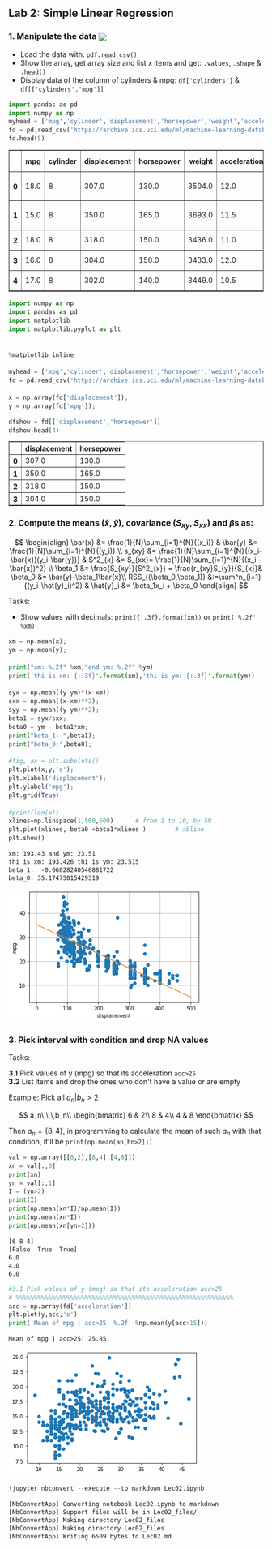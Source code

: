 ## Lab 2: Simple Linear Regression

### 1. Manipulate the data <img src="https://latex.codecogs.com/svg.image?{\color{Blue}\boldsymbol{\text{fd}_{(398x6)}}" align="center" border="0" height="20">


*   Load the data with: `pdf.read_csv()`
*   Show the array, get array size and list x items and get: `.values`, `.shape` & `.head()`
*   Display data of the column of cylinders & mpg: `df['cylinders']` & `df[['cylinders','mpg']]`



```python
import pandas as pd
import numpy as np
myhead = ['mpg','cylinder','displacement','horsepower','weight','acceleration','model year','origin','car name'];
fd = pd.read_csv('https://archive.ics.uci.edu/ml/machine-learning-databases/auto-mpg/auto-mpg.data',header=None,delim_whitespace=True,names=myhead,na_values='?');
fd.head(5)
```




<div>
    
  
<table border="1" class="dataframe">
  <thead>
    <tr style="text-align: right;">
      <th></th>
      <th>mpg</th>
      <th>cylinder</th>
      <th>displacement</th>
      <th>horsepower</th>
      <th>weight</th>
      <th>acceleration</th>
      <th>model year</th>
      <th>origin</th>
      <th>car name</th>
    </tr>
  </thead>
  <tbody>
    <tr>
      <th>0</th>
      <td>18.0</td>
      <td>8</td>
      <td>307.0</td>
      <td>130.0</td>
      <td>3504.0</td>
      <td>12.0</td>
      <td>70</td>
      <td>1</td>
      <td>chevrolet chevelle malibu</td>
    </tr>
    <tr>
      <th>1</th>
      <td>15.0</td>
      <td>8</td>
      <td>350.0</td>
      <td>165.0</td>
      <td>3693.0</td>
      <td>11.5</td>
      <td>70</td>
      <td>1</td>
      <td>buick skylark 320</td>
    </tr>
    <tr>
      <th>2</th>
      <td>18.0</td>
      <td>8</td>
      <td>318.0</td>
      <td>150.0</td>
      <td>3436.0</td>
      <td>11.0</td>
      <td>70</td>
      <td>1</td>
      <td>plymouth satellite</td>
    </tr>
    <tr>
      <th>3</th>
      <td>16.0</td>
      <td>8</td>
      <td>304.0</td>
      <td>150.0</td>
      <td>3433.0</td>
      <td>12.0</td>
      <td>70</td>
      <td>1</td>
      <td>amc rebel sst</td>
    </tr>
    <tr>
      <th>4</th>
      <td>17.0</td>
      <td>8</td>
      <td>302.0</td>
      <td>140.0</td>
      <td>3449.0</td>
      <td>10.5</td>
      <td>70</td>
      <td>1</td>
      <td>ford torino</td>
    </tr>
  </tbody>
</table>
</div>




```python
import numpy as np
import pandas as pd
import matplotlib
import matplotlib.pyplot as plt


%matplotlib inline

myhead = ['mpg','cylinder','displacement','horsepower','weight','acceleration','model year','origin','car name'];
fd = pd.read_csv('https://archive.ics.uci.edu/ml/machine-learning-databases/auto-mpg/auto-mpg.data',header=None,delim_whitespace=True,names=myhead,na_values='?');

x = np.array(fd['displacement']);
y = np.array(fd['mpg']);

```


```python
dfshow = fd[['displacement','horsepower']]
dfshow.head(4)
```




<div>

<table border="1" class="dataframe">
  <thead>
    <tr style="text-align: right;">
      <th></th>
      <th>displacement</th>
      <th>horsepower</th>
    </tr>
  </thead>
  <tbody>
    <tr>
      <th>0</th>
      <td>307.0</td>
      <td>130.0</td>
    </tr>
    <tr>
      <th>1</th>
      <td>350.0</td>
      <td>165.0</td>
    </tr>
    <tr>
      <th>2</th>
      <td>318.0</td>
      <td>150.0</td>
    </tr>
    <tr>
      <th>3</th>
      <td>304.0</td>
      <td>150.0</td>
    </tr>
  </tbody>
</table>
</div>



### **2. Compute the means ($\bar{x}, \bar{y}$), covariance ($S_{xy}, S_{xx}$) and $\beta$s as:**

$$
\begin{align}
\bar{x} &= \frac{1}{N}\sum_{i=1}^{N}{(x_i)} &
\bar{y} &= \frac{1}{N}\sum_{i=1}^{N}{(y_i)} \\
s_{xy} &= \frac{1}{N}\sum_{i=1}^{N}{(x_i-\bar{x})(y_i-\bar{y})} &
S^2_{x}  &= S_{xx}= \frac{1}{N}\sum_{i=1}^{N}{(x_i - \bar{x})^2} \\
\beta_1 &= \frac{S_{xy}}{S^2_{x}} = \frac{r_{xy}S_{y}}{S_{x}}&
\beta_0 &= \bar{y}-\beta_1\bar{x}\\
RSS_{(\beta_0,\beta_1)} &:=\sum^n_{i=1}{(y_i-\hat{y}_i)^2} &
\hat{y}_i &= \beta_1x_i + \beta_0
\end{align}
$$

Tasks:


*   Show values with decimals: `print({:.3f}.format(xm))` or `print('%.2f' %xm)`




```python
xm = np.mean(x);
ym = np.mean(y);

print("xm: %.2f" %xm,"and ym: %.2f" %ym)
print('thi is xm: {:.3f}'.format(xm),'thi is ym: {:.3f}'.format(ym))

syx = np.mean((y-ym)*(x-xm))
sxx = np.mean((x-xm)**2);
syy = np.mean((y-ym)**2);
beta1 = syx/sxx;
beta0 = ym - beta1*xm;
print("beta_1: ",beta1);
print("beta_0:",beta0);

#fig, ax = plt.subplots()
plt.plot(x,y,'o');
plt.xlabel('displacement');
plt.ylabel('mpg');
plt.grid(True)

#print(len(x))
xlines=np.linspace(1,500,600)      # from 1 to 10, by 50
plt.plot(xlines, beta0 +beta1*xlines )        # abline
plt.show()
```

    xm: 193.43 and ym: 23.51
    thi is xm: 193.426 thi is ym: 23.515
    beta_1:  -0.06028240546881722
    beta_0: 35.17475015429319



    
![png](Lec02_files/Lec02_5_1.png)
    


### **3. Pick interval with condition and drop NA values**
Tasks:

  **3.1**   Pick values of y (mpg) so that its acceleration `acc>25`<br>
  **3.2**  List items and drop the ones who don't have a value or are empty

Example: Pick all $a_n | b_n>2$

$$
a_n\,\,\,b_n\\
\begin{bmatrix}
6 & 2\\
8 & 4\\
4 & 8
\end{bmatrix}
$$

Then $a_n=\{8,4\}$, in programming to calculate the mean of such $a_n$ with that condition, it'll be `print(np.mean(an[bn>2]))` 




```python
val = np.array([[6,2],[8,4],[4,8]])
xn = val[:,0]
print(xn)
yn = val[:,1]
I = (yn>2)
print(I)
print(np.mean(xn*I)/np.mean(I))
print(np.mean(xn*I))
print(np.mean(xn[yn>2]))
```

    [6 8 4]
    [False  True  True]
    6.0
    4.0
    6.0



```python
#3.1 Pick values of y (mpg) so that its acceleration acc>25
# %%%%%%%%%%%%%%%%%%%%%%%%%%%%%%%%%%%%%%%%%%%%%%%%%%%%%%%%%%%%
acc = np.array(fd['acceleration'])
plt.plot(y,acc,'o')
print('Mean of mpg | acc>25: %.2f' %np.mean(y[acc>15]))
```

    Mean of mpg | acc>25: 25.85



    
![png](Lec02_files/Lec02_8_1.png)
    



```python
!jupyter nbconvert --execute --to markdown Lec02.ipynb
```

    [NbConvertApp] Converting notebook Lec02.ipynb to markdown
    [NbConvertApp] Support files will be in Lec02_files/
    [NbConvertApp] Making directory Lec02_files
    [NbConvertApp] Making directory Lec02_files
    [NbConvertApp] Writing 6509 bytes to Lec02.md

